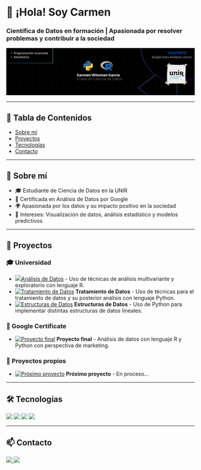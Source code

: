 # 👋 ¡Hola! Soy Carmen

### Científica de Datos en formación | Apasionada por resolver problemas y contribuir a la sociedad


![Banner](https://github.com/carmenwi/carmenwi/blob/main/assets/banner.png)

---

## 📑 Tabla de Contenidos
- [Sobre mí](#-sobre-mí)
- [Proyectos](#-proyectos)
- [Tecnologías](#-tecnologías)
- [Contacto](#-contacto)

---

## 🌟 Sobre mí
- 🎓 Estudiante de Ciencia de Datos en la UNIR
- 📜 Certificada en Análisis de Datos por Google
- 🌍 Apasionada por los datos y su impacto positivo en la sociedad
- 🎨 Intereses: Visualización de datos, análisis estadístico y modelos predictivos

---

## 📂 Proyectos

### 🎓 Universidad
- <img src="https://github.com/carmenwi/carmenwi/blob/main/assets/carpetitaverde.ico" width="16">[Análisis de Datos](https://github.com/carmenwi/Universidad/tree/main/An%C3%A1lisis%20de%20Datos) - Uso de técnicas de análisis multivariante y exploratorio con lenguaje R.
- [![Tratamiento de Datos](https://github.com/tu_usuario/tu_repositorio/proyecto2_miniatura.png)](#) **Tratamiento de Datos** - Uso de técnicas para el tratamiento de datos y su posterior análisis con lenguaje Python.
- [![Estructuras de Datos](https://github.com/tu_usuario/tu_repositorio/proyecto3_miniatura.png)](#) **Estructuras de Datos** - Uso de Python para implementar distintas estructuras de datos lineales.

### 📜 Google Certificate
- [![Proyecto final](https://github.com/tu_usuario/tu_repositorio/google_cert_miniatura.png)](#) **Proyecto final** - Análisis de datos con lenguaje R y Python con perspectiva de marketing.

### 🚀 Proyectos propios
- [![Próximo proyecto](https://github.com/tu_usuario/tu_repositorio/proyecto_propio_miniatura.png)](#) **Próximo proyecto** - En proceso...

---

## 🛠 Tecnologías
<p align="left">
  <img src="https://img.shields.io/badge/-Python-3776AB?style=for-the-badge&logo=python&logoColor=white" />
  <img src="https://img.shields.io/badge/-R-276DC3?style=for-the-badge&logo=r&logoColor=white" />
  <img src="https://img.shields.io/badge/-SQL-4479A1?style=for-the-badge&logo=postgresql&logoColor=white" />
  <img src="https://img.shields.io/badge/-Git-F05032?style=for-the-badge&logo=git&logoColor=white" />
</p>

---

## 📫 Contacto
<p align="left">
  <a href="[https://linkedin.com/in/tu_perfil](https://www.linkedin.com/in/carmen-witsman-garc%C3%ADa-15ba8b292/)">
    <img src="https://img.shields.io/badge/LinkedIn-0A66C2?style=for-the-badge&logo=linkedin&logoColor=white" />
  </a>
  <a href="mailto:witsglam@gmail.com">
    <img src="https://img.shields.io/badge/Email-D14836?style=for-the-badge&logo=gmail&logoColor=white" />
  </a>
</p>
